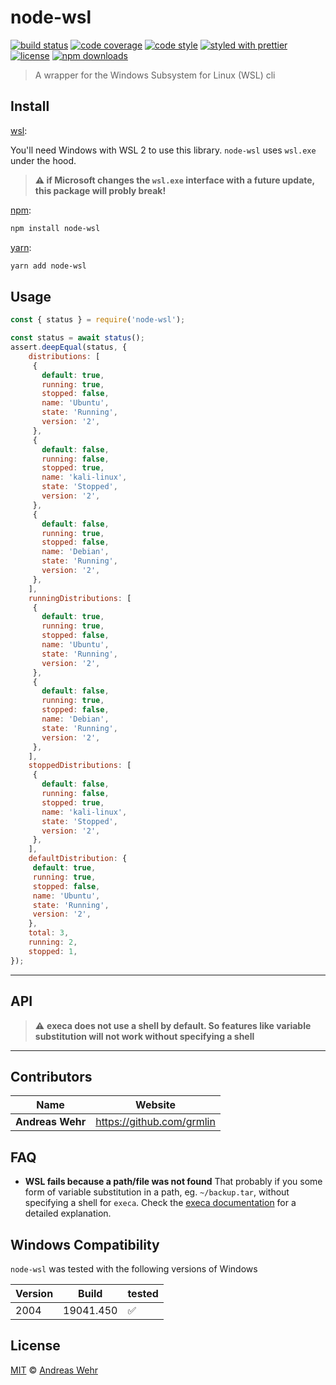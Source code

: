 # node-wsl

[![build status](https://img.shields.io/travis/grmlin/node-wsl.svg)](https://travis-ci.com/grmlin/node-wsl)
[![code coverage](https://img.shields.io/codecov/c/github/grmlin/node-wsl.svg)](https://codecov.io/gh/grmlin/node-wsl)
[![code style](https://img.shields.io/badge/code_style-eslint-5ed9c7.svg)](https://github.com/eslint/eslint)
[![styled with prettier](https://img.shields.io/badge/styled_with-prettier-ff69b4.svg)](https://github.com/prettier/prettier)
[![license](https://img.shields.io/github/license/grmlin/node-wsl.svg)](LICENSE)
[![npm downloads](https://img.shields.io/npm/dt/node-wsl.svg)](https://npm.im/node-wsl)

> A wrapper for the Windows Subsystem for Linux (WSL) cli

## Install

[wsl][]:

You'll need Windows with WSL 2 to use this library. `node-wsl` uses `wsl.exe` under the hood.

> **:warning: if Microsoft changes the `wsl.exe` interface with a future update, this package will probly break!**

[npm][]:

```sh
npm install node-wsl
```

[yarn][]:

```sh
yarn add node-wsl
```


## Usage

```js
const { status } = require('node-wsl');

const status = await status();
assert.deepEqual(status, {
    distributions: [
     {
       default: true,
       running: true,
       stopped: false,
       name: 'Ubuntu',
       state: 'Running',
       version: '2',
     },
     {
       default: false,
       running: false,
       stopped: true,
       name: 'kali-linux',
       state: 'Stopped',
       version: '2',
     },
     {
       default: false,
       running: true,
       stopped: false,
       name: 'Debian',
       state: 'Running',
       version: '2',
     },
    ],
    runningDistributions: [
     {
       default: true,
       running: true,
       stopped: false,
       name: 'Ubuntu',
       state: 'Running',
       version: '2',
     },
     {
       default: false,
       running: true,
       stopped: false,
       name: 'Debian',
       state: 'Running',
       version: '2',
     },
    ],
    stoppedDistributions: [
     {
       default: false,
       running: false,
       stopped: true,
       name: 'kali-linux',
       state: 'Stopped',
       version: '2',
     },
    ],
    defaultDistribution: {
     default: true,
     running: true,
     stopped: false,
     name: 'Ubuntu',
     state: 'Running',
     version: '2',
    },
    total: 3,
    running: 2,
    stopped: 1,
});

```


----------------



## API

> :warning: **execa does not use a shell by default. So features like variable substitution will not work without specifying a shell**




-------



## Contributors

| Name             | Website                     |
| ---------------- | --------------------------- |
| **Andreas Wehr** | <https://github.com/grmlin> |


## FAQ

* **WSL fails because a path/file was not found**
    That probably if you some form of variable substitution in a path, eg. `~/backup.tar`, without specifying a shell for `execa`. Check the [execa documentation](https://github.com/sindresorhus/execa/blob/master/readme.md#execafile-arguments-options) for a detailed explanation.


## Windows Compatibility

`node-wsl` was tested with the following versions of Windows

| Version | Build     | tested             |
| ------- | --------- | ------------------ |
| 2004    | 19041.450 | :white_check_mark: |


## License

[MIT](LICENSE) © [Andreas Wehr](https://github.com/grmlin)


##

[wsl]: https://docs.microsoft.com/windows/wsl/

[npm]: https://www.npmjs.com/

[yarn]: https://yarnpkg.com/

[execa-documentation]: https://github.com/sindresorhus/execa/blob/master/readme.md#execafile-arguments-options "execa documentation"
